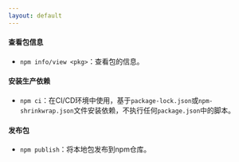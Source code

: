 ```yaml
---
layout: default
---
```


#### 查看包信息
- `npm info/view <pkg>`：查看包的信息。

#### 安装生产依赖
- `npm ci`：在CI/CD环境中使用，基于`package-lock.json`或`npm-shrinkwrap.json`文件安装依赖，不执行任何`package.json`中的脚本。

#### 发布包
- `npm publish`：将本地包发布到npm仓库。